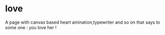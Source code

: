 # love
A page with canvas based heart amination,typewriter and so on that says to some one : you love her !
